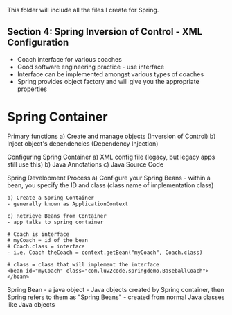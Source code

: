 This folder will include all the files I create for Spring. 

## Section 4: Spring Inversion of Control - XML Configuration ##

- Coach interface for various coaches
- Good software engineering practice - use interface
- Interface can be implemented amongst various types of coaches
- Spring provides object factory and will give you the appropriate properties

# Spring Container #

Primary functions
	a) Create and manage objects (Inversion of Control)
	b) Inject object's dependencies (Dependency Injection)
	
Configuring Spring Container
	a) XML config file (legacy, but legacy apps still use this)
	b) Java Annotations	
	c) Java Source Code
	
Spring Development Process
	a) Configure your Spring Beans
	- within a bean, you specify the ID and class (class name of implementation class)
	
	b) Create a Spring Container
	- generally known as ApplicationContext
	
	c) Retrieve Beans from Container
	- app talks to spring container
	
	# Coach is interface
	# myCoach = id of the bean
	# Coach.class = interface 
	- i.e. Coach theCoach = context.getBean("myCoach", Coach.class)
	
	# class = class that will implement the interface
	<bean id="myCoach" class="com.luv2code.springdemo.BaseballCoach"></bean>
	
Spring Bean - a java object
	- Java objects created by Spring container, then Spring refers to them as "Spring Beans"
	- created from normal Java classes like Java objects
	

	

